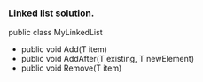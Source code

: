 ### Linked list solution.

public class MyLinkedList<T>

- public void Add(T item)
- public void AddAfter(T existing, T newElement)
- public void Remove(T item)
